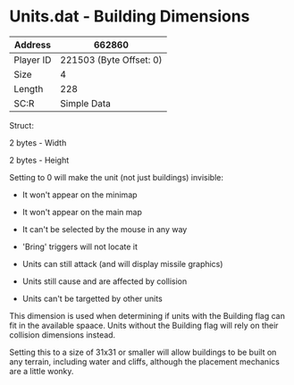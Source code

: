 
#  Units.dat - Building Dimensions
Address   | 662860
----------|-------------
Player ID | 221503 (Byte Offset: 0)
Size 	  | 4
Length 	  | 228
SC:R      | Simple Data

Struct:
2 bytes - Width
2 bytes - Height

Setting to 0 will make the unit (not just buildings) invisible:
- It won't appear on the minimap
- It won't appear on the main map
- It can't be selected by the mouse in any way
- 'Bring' triggers will not locate it
- Units can still attack (and will display missile graphics)
- Units still cause and are affected by collision
- Units can't be targetted by other units

This dimension is used when determining if units with the Building flag can fit in the available spaace. Units without the Building flag will rely on their collision dimensions instead.

Setting this to a size of 31x31 or smaller will allow buildings to be built on any terrain, including water and cliffs, although the placement mechanics are a little wonky.

